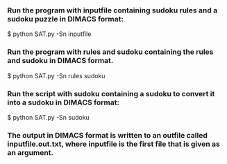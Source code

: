### Run the program with inputfile containing sudoku rules and a sudoku puzzle in DIMACS format:
$ python SAT.py -Sn inputfile

### Run the program with rules and sudoku containing the rules and sudoku in DIMACS format.
$ python SAT.py -Sn rules sudoku

### Run the script with sudoku containing a sudoku to convert it into a sudoku in DIMACS format:
$ python SAT.py -Sn sudoku

### The output in DIMACS format is written to an outfile called inputfile.out.txt, where inputfile is the first file that is given as an argument.
